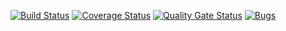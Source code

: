 [![Build Status](https://travis-ci.com/kuuselaaaaa/laboratory_work1.svg?branch=main)](https://travis-ci.com/kuuselaaaaa/laboratory_work1)
[![Coverage Status](https://coveralls.io/repos/github/kuuselaaaaa/laboratory_work1/badge.svg?branch=main)](https://coveralls.io/github/kuuselaaaaa/laboratory_work1?branch=main)
[![Quality Gate Status](https://sonarcloud.io/api/project_badges/measure?project=kuuselaaaaa_laboratory_work1&metric=alert_status)](https://sonarcloud.io/dashboard?id=kuuselaaaaa_laboratory_work1)
[![Bugs](https://sonarcloud.io/api/project_badges/measure?project=kuuselaaaaa_laboratory_work1&metric=bugs)](https://sonarcloud.io/dashboard?id=kuuselaaaaa_laboratory_work1)
